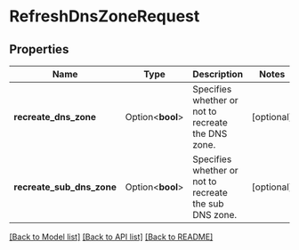 # RefreshDnsZoneRequest

## Properties

Name | Type | Description | Notes
------------ | ------------- | ------------- | -------------
**recreate_dns_zone** | Option<**bool**> | Specifies whether or not to recreate the DNS zone. | [optional]
**recreate_sub_dns_zone** | Option<**bool**> | Specifies whether or not to recreate the sub DNS zone. | [optional]

[[Back to Model list]](../README.md#documentation-for-models) [[Back to API list]](../README.md#documentation-for-api-endpoints) [[Back to README]](../README.md)


